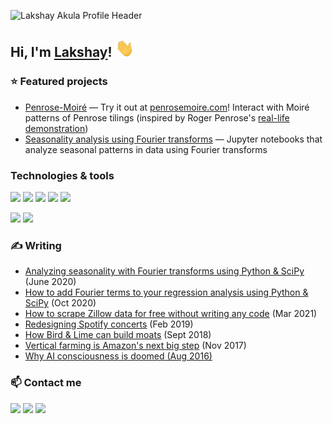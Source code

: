 ![Lakshay Akula Profile Header](https://user-images.githubusercontent.com/12615164/119376177-aa61a700-bc89-11eb-9792-64701bd8c86a.gif)

## Hi, I'm [Lakshay](https://myinitialsare.la/)! <img src="https://raw.githubusercontent.com/Kommandat/Kommandat/master/wave.gif" width="30px">

### ⭐ Featured projects 
- [Penrose-Moiré](https://github.com/Kommandat/penrose-moire) — Try it out at [penrosemoire.com](https://www.penrosemoire.com/)! Interact with Moiré patterns of Penrose tilings (inspired by Roger Penrose's [real-life demonstration](https://youtu.be/cvWF_Q5-Kt8))
- [Seasonality analysis using Fourier transforms](https://github.com/Kommandat/seasonality-fourier-analysis) — Jupyter notebooks that analyze seasonal patterns in data using Fourier transforms

### Technologies & tools
![](https://img.shields.io/badge/Code-Python-informational?style=flat&logo=python&logoColor=white&color=2bbc8a)
![](https://img.shields.io/badge/Code-Javascript-informational?style=flat&logo=javascript&logoColor=white&color=2bbc8a)
![](https://img.shields.io/badge/Code-React-informational?style=flat&logo=react&logoColor=white&color=2bbc8a)
![](https://img.shields.io/badge/Code-Ruby-informational?style=flat&logo=ruby&logoColor=white&color=2bbc8a)
![](https://img.shields.io/badge/Code-GraphQL-informational?style=flat&logo=graphql&logoColor=white&color=2bbc8a)

![](https://img.shields.io/badge/Tools-PostgreSQL-informational?style=flat&logo=postgresql&logoColor=white&color=2bbc8a)
![](https://img.shields.io/badge/Tools-Snowflake-informational?style=flat&logo=snowflake&logoColor=white&color=2bbc8a)

### ✍️ Writing
- [Analyzing seasonality with Fourier transforms using Python & SciPy](https://towardsdatascience.com/how-to-add-fourier-terms-to-your-regression-seasonality-analysis-using-python-scipy-99a94d3ae51) (June 2020)
- [How to add Fourier terms to your regression analysis using Python & SciPy](https://towardsdatascience.com/analyzing-seasonality-with-fourier-transforms-using-python-scipy-bb46945a23d3) (Oct 2020)
- [How to scrape Zillow data for free without writing any code](https://medium.com/fortune-for-future/how-to-scrape-zillow-data-for-free-without-writing-any-code-be2ac698e604) (Mar 2021)
- [Redesigning Spotify concerts](https://medium.com/swlh/redesigning-spotify-concerts-c6fc66774379) (Feb 2019)
- [How Bird & Lime can build moats](https://blog.usejournal.com/how-bird-lime-can-build-moats-17438816abbf) (Sept 2018)
- [Vertical farming is Amazon's next big step](https://blog.usejournal.com/vertical-farming-is-amazons-next-bold-step-d3cc9b3292d1) (Nov 2017)
- [Why AI consciousness is doomed (Aug 2016)](https://medium.com/@lakshayakula/why-ai-consciousness-is-doomed-4e1fec659b38)

### 📫  Contact me

<img href="https://www.linkedin.com/in/lakula/" src="https://img.shields.io/badge/LinkedIn-0077B5?style=for-the-badge&logo=linkedin&logoColor=white">  <img href="https://medium.com/@lakshayakula" src="https://img.shields.io/badge/Medium-12100E?style=for-the-badge&logo=medium&logoColor=white">   <img href="https://twitter.com/lakshay_acoola" src="https://img.shields.io/badge/Twitter-0077B5?style=for-the-badge&logo=twitter&logoColor=white">

<!--
**Kommandat/Kommandat** is a ✨ _special_ ✨ repository because its `README.md` (this file) appears on your GitHub profile.

Here are some ideas to get you started:

- 🔭 I’m currently working on ...
- 🌱 I’m currently learning ...
- 👯 I’m looking to collaborate on ...
- 🤔 I’m looking for help with ...
- 💬 Ask me about ...
- 📫 How to reach me: ...
- 😄 Pronouns: ...
- ⚡ Fun fact: ...
-->

